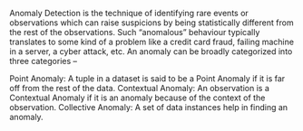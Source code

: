 Anomaly Detection is the technique of identifying rare events or observations which can raise suspicions by being statistically different from the rest of the observations. Such “anomalous” behaviour typically translates to some kind of a problem like a credit card fraud, failing machine in a server, a cyber attack, etc.
An anomaly can be broadly categorized into three categories –
 

Point Anomaly: A tuple in a dataset is said to be a Point Anomaly if it is far off from the rest of the data.
Contextual Anomaly: An observation is a Contextual Anomaly if it is an anomaly because of the context of the observation.
Collective Anomaly: A set of data instances help in finding an anomaly.
